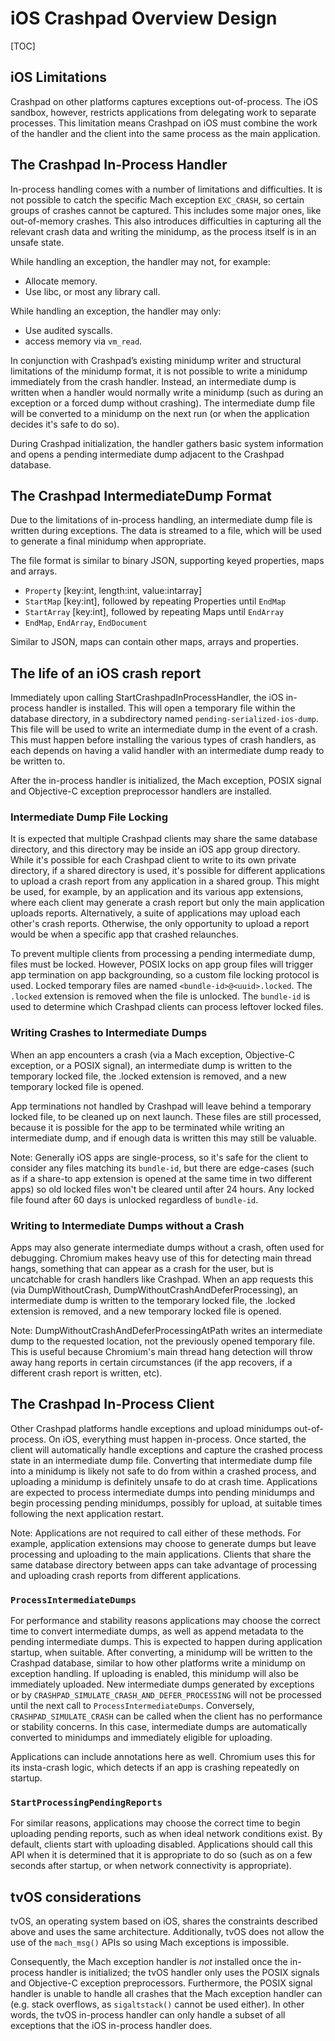 <!--
Copyright 2021 The Crashpad Authors

Licensed under the Apache License, Version 2.0 (the "License");
you may not use this file except in compliance with the License.
You may obtain a copy of the License at

    http://www.apache.org/licenses/LICENSE-2.0

Unless required by applicable law or agreed to in writing, software
distributed under the License is distributed on an "AS IS" BASIS,
WITHOUT WARRANTIES OR CONDITIONS OF ANY KIND, either express or implied.
See the License for the specific language governing permissions and
limitations under the License.
-->

# iOS Crashpad Overview Design

[TOC]

## iOS Limitations

Crashpad on other platforms captures exceptions out-of-process. The iOS sandbox,
however, restricts applications from delegating work to separate processes.
This limitation means Crashpad on iOS must combine the work of the handler and
the client into the same process as the main application.

## The Crashpad In-Process Handler

In-process handling comes with a number of limitations and difficulties. It is
not possible to catch the specific Mach exception `EXC_CRASH`, so certain groups
of crashes cannot be captured. This includes some major ones, like out-of-memory
crashes. This also introduces difficulties in capturing all the relevant crash
data and writing the minidump, as the process itself is in an unsafe state.

While handling an exception, the handler may not, for example:

 - Allocate memory.
 - Use libc, or most any library call.

While handling an exception, the handler may only:

 - Use audited syscalls.
 - access memory via `vm_read`.

In conjunction with Crashpad’s existing minidump writer and structural
limitations of the minidump format, it is not possible to write a minidump
immediately from the crash handler. Instead, an intermediate dump is written
when a handler would normally write a minidump (such as during an exception or a
forced dump without crashing). The intermediate dump file will be converted to
a minidump on the next run (or when the application decides it's safe to do so).

During Crashpad initialization, the handler gathers basic system information
and opens a pending intermediate dump adjacent to the Crashpad database.

## The Crashpad IntermediateDump Format

Due to the limitations of in-process handling, an intermediate dump file is
written during exceptions. The data is streamed to a file, which will be used to
generate a final minidump when appropriate.

The file format is similar to binary JSON, supporting keyed properties, maps and
arrays.

 - `Property` [key:int, length:int, value:intarray]
 - `StartMap` [key:int], followed by repeating Properties until `EndMap`
 - `StartArray` [key:int], followed by repeating Maps until `EndArray`
 - `EndMap`, `EndArray`, `EndDocument`

Similar to JSON, maps can contain other maps, arrays and properties.

## The life of an iOS crash report

Immediately upon calling StartCrashpadInProcessHandler, the iOS in-process
handler is installed. This will open a temporary file within the database
directory, in a subdirectory named `pending-serialized-ios-dump`. This file will
be used to write an intermediate dump in the event of a crash. This must happen
before installing the various types of crash handlers, as each depends on having
a valid handler with an intermediate dump ready to be written to.

After the in-process handler is initialized, the Mach exception, POSIX signal
and Objective-C exception preprocessor handlers are installed.

### Intermediate Dump File Locking

It is expected that multiple Crashpad clients may share the same database
directory, and this directory may be inside an iOS app group directory. While
it's possible for each Crashpad client to write to its own private directory,
if a shared directory is used, it's possible for different applications to
upload a crash report from any application in a shared group. This might be
used, for example, by an application and its various app extensions, where each
client may generate a crash report but only the main application uploads
reports. Alternatively, a suite of applications may upload each other's crash
reports. Otherwise, the only opportunity to upload a report would be when a
specific app that crashed relaunches.

To prevent multiple clients from processing a pending intermediate dump, files
must be locked. However, POSIX locks on app group files will trigger app
termination on app backgrounding, so a custom file locking protocol is used.
Locked temporary files are named `<bundle-id>@<uuid>.locked`. The `.locked`
extension is removed when the file is unlocked. The `bundle-id` is used to
determine which Crashpad clients can process leftover locked files.

### Writing Crashes to Intermediate Dumps

When an app encounters a crash (via a Mach exception, Objective-C exception, or
a POSIX signal), an intermediate dump is written to the temporary locked file,
the .locked extension is removed, and a new temporary locked file is opened.

App terminations not handled by Crashpad will leave behind a temporary
locked file, to be cleaned up on next launch. These files are still processed,
because it is possible for the app to be terminated while writing an
intermediate dump, and if enough data is written this may still be valuable.

Note: Generally iOS apps are single-process, so it's safe for the client to
consider any files matching its `bundle-id`, but there are edge-cases (such as
if a share-to app extension is opened at the same time in two different apps) so
old locked files won't be cleared until after 24 hours. Any locked file found
after 60 days is unlocked regardless of `bundle-id`.

### Writing to Intermediate Dumps without a Crash

Apps may also generate intermediate dumps without a crash, often used for
debugging. Chromium makes heavy use of this for detecting main thread hangs,
something that can appear as a crash for the user, but is uncatchable for crash
handlers like Crashpad. When an app requests this (via DumpWithoutCrash,
DumpWithoutCrashAndDeferProcessing), an intermediate dump is written to the
temporary locked file, the .locked extension is removed, and a new temporary
locked file is opened.

Note: DumpWithoutCrashAndDeferProcessingAtPath writes an intermediate dump to
the requested location, not the previously opened temporary file. This is useful
because Chromium's main thread hang detection will throw away hang reports in
certain circumstances (if the app recovers, if a different crash report is
written, etc).

## The Crashpad In-Process Client

Other Crashpad platforms handle exceptions and upload minidumps out-of-process.
On iOS, everything must happen in-process. Once started, the client will
automatically handle exceptions and capture the crashed process state in an
intermediate dump file. Converting that intermediate dump file into a minidump
is likely not safe to do from within a crashed process, and uploading a minidump
is definitely unsafe to do at crash time. Applications are expected to process
intermediate dumps into pending minidumps and begin processing pending
minidumps, possibly for upload, at suitable times following the next application
restart.

Note: Applications are not required to call either of these methods. For
example, application extensions may choose to generate dumps but leave
processing and uploading to the main applications. Clients that share the
same database directory between apps can take advantage of processing and
uploading crash reports from different applications.

### `ProcessIntermediateDumps`
For performance and stability reasons applications may choose the correct time
to convert intermediate dumps, as well as append metadata to the pending
intermediate dumps. This is expected to happen during application startup, when
suitable. After converting, a minidump will be written to the Crashpad database,
similar to how other platforms write a minidump on exception handling. If
uploading is enabled, this minidump will also be immediately uploaded. New
intermediate dumps generated by exceptions or by
`CRASHPAD_SIMULATE_CRASH_AND_DEFER_PROCESSING` will not be processed until
the next call to `ProcessIntermediateDumps`. Conversely,
`CRASHPAD_SIMULATE_CRASH` can be called when the client has no performance or
stability concerns. In this case, intermediate dumps are automatically
converted to minidumps and immediately eligible for uploading.

Applications can include annotations here as well. Chromium uses this for its
insta-crash logic, which detects if an app is crashing repeatedly on startup.

### `StartProcessingPendingReports`
For similar reasons, applications may choose the correct time to begin uploading
pending reports, such as when ideal network conditions exist. By default,
clients start with uploading disabled. Applications should call this API when
it is determined that it is appropriate to do so (such as on a few seconds after
startup, or when network connectivity is appropriate).

## tvOS considerations

tvOS, an operating system based on iOS, shares the constraints described above
and uses the same architecture. Additionally, tvOS does not allow the use of
the `mach_msg()` APIs so using Mach exceptions is impossible.

Consequently, the Mach exception handler is _not_ installed once the in-process
handler is initialized; the tvOS handler only uses the POSIX signals and
Objective-C exception preprocessors. Furthermore, the POSIX signal handler is
unable to handle all crashes that the Mach exception handler can (e.g. stack
overflows, as `sigaltstack()` cannot be used either). In other words, the tvOS
in-process handler can only handle a subset of all exceptions that the iOS
in-process handler does.
